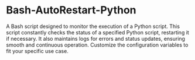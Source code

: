 # Bash-AutoRestart-Python
A Bash script designed to monitor the execution of a Python script. This script constantly checks the status of a specified Python script, restarting it if necessary. It also maintains logs for errors and status updates, ensuring smooth and continuous operation. Customize the configuration variables to fit your specific use case.
